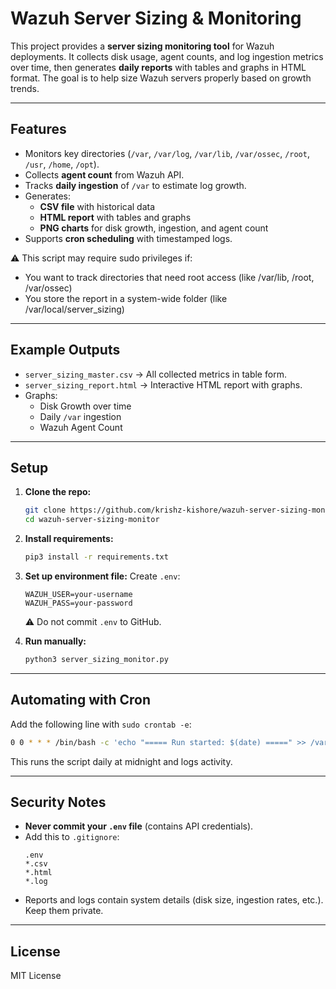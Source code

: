 # Wazuh Server Sizing & Monitoring

This project provides a **server sizing monitoring tool** for Wazuh deployments. It collects disk usage, agent counts, and log ingestion metrics over time, then generates **daily reports** with tables and graphs in HTML format. The goal is to help size Wazuh servers properly based on growth trends.

---

## Features

- Monitors key directories (`/var`, `/var/log`, `/var/lib`, `/var/ossec`, `/root`, `/usr`, `/home`, `/opt`).
- Collects **agent count** from Wazuh API.
- Tracks **daily ingestion** of `/var` to estimate log growth.
- Generates:
  - **CSV file** with historical data
  - **HTML report** with tables and graphs
  - **PNG charts** for disk growth, ingestion, and agent count
- Supports **cron scheduling** with timestamped logs.

⚠️ This script may require sudo privileges if:
- You want to track directories that need root access (like /var/lib, /root, /var/ossec)
- You store the report in a system-wide folder (like /var/local/server_sizing)

---

## Example Outputs

- `server_sizing_master.csv` → All collected metrics in table form.
- `server_sizing_report.html` → Interactive HTML report with graphs.
- Graphs:
  - Disk Growth over time
  - Daily `/var` ingestion
  - Wazuh Agent Count

---

## Setup

1. **Clone the repo:**
   ```bash
   git clone https://github.com/krishz-kishore/wazuh-server-sizing-monitor.git
   cd wazuh-server-sizing-monitor
   ```

2. **Install requirements:**
   ```bash
   pip3 install -r requirements.txt
   ```

3. **Set up environment file:**
   Create `.env`:
   ```env
   WAZUH_USER=your-username
   WAZUH_PASS=your-password
   ```

   ⚠️ Do not commit `.env` to GitHub.

4. **Run manually:**
   ```bash
   python3 server_sizing_monitor.py
   ```

---

## Automating with Cron

Add the following line with `sudo crontab -e`:

```bash
0 0 * * * /bin/bash -c 'echo "===== Run started: $(date) =====" >> /var/local/server_sizing/server_sizing_cron.log; /usr/bin/python3 server_sizing_monitor.py >> /var/local/server_sizing/server_sizing_cron.log 2>&1; echo "===== Run ended: $(date) =====" >> /var/local/server_sizing/server_sizing_cron.log; echo "" >> /var/local/server_sizing/server_sizing_cron.log'
```

This runs the script daily at midnight and logs activity.

---

## Security Notes

- **Never commit your `.env` file** (contains API credentials).
- Add this to `.gitignore`:
  ```gitignore
  .env
  *.csv
  *.html
  *.log
  ```
- Reports and logs contain system details (disk size, ingestion rates, etc.). Keep them private.

---

## License

MIT License
